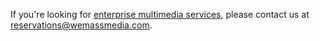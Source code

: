 If you're looking for [enterprise multimedia services](http://wemassmedia.com/), please contact us at [reservations@wemassmedia.com](mailto:reservations@wemassmedia.com).
